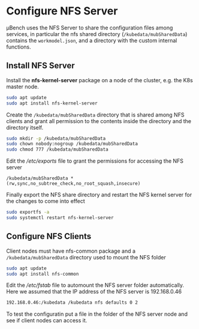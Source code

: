 # Configure NFS Server
µBench uses the NFS Server to share the configuration files among services, in particular 
the nfs shared directory (`/kubedata/mubSharedData`) contains the `workmodel.json`, and a directory with the custom
internal functions.

## Install NFS Server
Install the **nfs-kernel-server** package on a node of the cluster, e.g. the K8s master node.

```bash
sudo apt update
sudo apt install nfs-kernel-server
```

Create the `/kubedata/mubSharedData` directory that is shared among NFS clients and grant all permission to the contents inside the directory and the directory itself. 

```bash
sudo mkdir -p /kubedata/mubSharedData
sudo chown nobody:nogroup /kubedata/mubSharedData
sudo chmod 777 /kubedata/mubSharedData
```

Edit the */etc/exports* file to grant the permissions for accessing the NFS server

```shell
/kubedata/mubSharedData *(rw,sync,no_subtree_check,no_root_squash,insecure)
```

Finally export the NFS share directory and restart the NFS kernel server for the changes to come into effect

```bash
sudo exportfs -a
sudo systemctl restart nfs-kernel-server
```

## Configure NFS Clients

Client nodes must have nfs-common package and a `/kubedata/mubSharedData` directory used to mount the NFS folder   

```bash
sudo apt update
sudo apt install nfs-common
```

Edit the */etc/fstab* file to automount the NFS server folder automatically. Here we assumed that the IP address of the NFS server is  192.168.0.46

```bash
192.168.0.46:/kubedata /kubedata nfs defaults 0 2
```

To test the configuratin put a file in the folder of the NFS server node and see if client nodes can access it.
